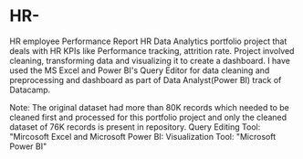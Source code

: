 # HR-
HR employee Performance Report
 HR Data Analytics portfolio project that deals with HR KPIs like Performance tracking, attrition rate. Project involved cleaning, transforming data and visualizing it to create a dashboard. I have used the MS Excel and Power BI's Query Editor for data cleaning and preprocessing and dashboard as part of Data Analyst(Power BI) track of Datacamp.

Note: The original dataset had more than 80K records which needed to be cleaned first and processed for this portfolio project and only the cleaned dataset of 76K records is present in repository.
Query Editing Tool: "Mircosoft Excel and Microsoft Power BI:
Visualization Tool: "Microsoft Power BI"
